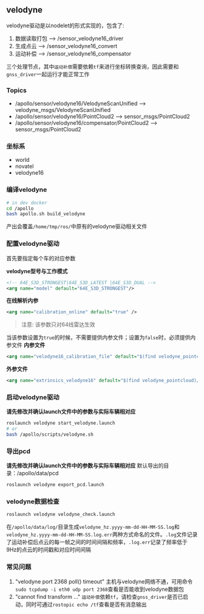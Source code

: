
## velodyne
velodyne驱动是以nodelet的形式实现的，包含了:

1. 数据读取打包 --> /sensor_velodyne16_driver
2. 生成点云 --> /sensor_velodyne16_convert
3. 运动补偿 --> /sensor_velodyne16_compensator

三个处理节点，其中`运动补偿`需要依赖`tf`来进行坐标转换查询，因此需要和`gnss_driver`一起运行才能正常工作

### Topics

* /apollo/sensor/velodyne16/VelodyneScanUnified --> velodyne_msgs/VelodyneScanUnified
* /apollo/sensor/velodyne16/PointCloud2 --> sensor_msgs/PointCloud2
* /apollo/sensor/velodyne16/compensator/PointCloud2 --> sensor_msgs/PointCloud2

### 坐标系

* world
* novatel
* velodyne16

### 编译velodyne

```bash
# in dev docker
cd /apollo
bash apollo.sh build_velodyne
```
产出会覆盖`/home/tmp/ros/`中原有的velodyne驱动相关文件

### 配置velodyne驱动

首先要指定每个车的对应参数

**velodyne型号与工作模式**
```xml
<!-- 64E_S3D_STRONGEST|64E_S3D_LATEST |64E_S3D_DUAL -->
<arg name="model" default="64E_S3D_STRONGEST"/>
```

**在线解析内参**
```xml
<arg name="calibration_online" default="true" />
```
> 注意: 该参数只对64线雷达生效

当该参数设置为`true`的时候，不需要提供内参文件；设置为`false`时，必须提供内参文件
**内参文件**
```xml
<arg name="velodyne16_calibration_file" default="$(find velodyne_pointcloud)/params/VLP16_calibration.yaml"/>
```

**外参文件**
```xml
<arg name="extrinsics_velodyne16" default="$(find velodyne_pointcloud)/params/velodyne16_novatel_extrinsics_example.yaml"/>
```

### 启动velodyne驱动
**请先修改并确认launch文件中的参数与实际车辆相对应**
```bash
roslaunch velodyne start_velodyne.launch
# or
bash /apollo/scripts/velodyne.sh
```

### 导出pcd
**请先修改并确认launch文件中的参数与实际车辆相对应**
默认导出的目录：/apollo/data/pcd
```bash
roslaunch velodyne export_pcd.launch
```

### velodyne数据检查
```bash
roslaunch velodyne velodyne_check.launch
```
在`/apollo/data/log/`目录生成`velodyne_hz.yyyy-mm-dd-HH-MM-SS.log`和`velodyne_hz.yyyy-mm-dd-HH-MM-SS.log.err`两种方式命名的文件。`.log`文件记录了运动补偿后点云的每一帧之间的时间间隔和频率，`.log.err`记录了频率低于9Hz的点云的时间戳和对应时间间隔

### 常见问题
1. "velodyne port 2368 poll() timeout"
	主机与velodyne网络不通，可用命令`sudo tcpdump -i eth0 udp port 2368`查看是否能收到velodyne数据包
2. "cannot find transform ..."
	`运动补偿`依赖`tf`，请检查`gnss_driver`是否已启动，同时可通过`rostopic echo /tf`查看是否有消息输出


